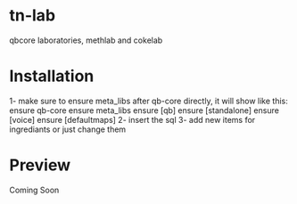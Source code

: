 # tn-lab

qbcore laboratories, methlab and cokelab

# Installation

 1- make sure to ensure meta_libs after qb-core directly, it will show like this: 
 ensure qb-core 
 ensure meta_libs 
 ensure [qb] 
 ensure [standalone] 
 ensure [voice] 
 ensure [defaultmaps]
 2- insert the sql 
 3- add new items for ingrediants or just change them

# Preview
Coming Soon
